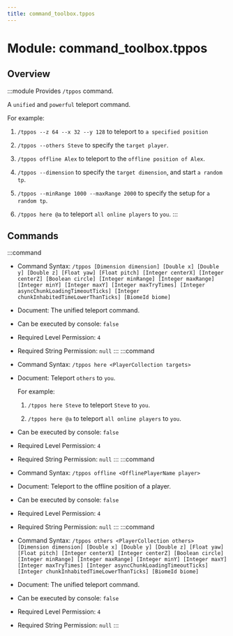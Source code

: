 ```yaml
---
title: command_toolbox.tppos
---
```



# Module: command_toolbox.tppos

## Overview
:::module
  Provides `/tppos` command.
  
  A `unified` and `powerful` teleport command.
  
  
  
  For example:
  
  1. `/tppos --z 64 --x 32 --y 128` to teleport to `a specified position`
  
  2. `/tppos --others Steve` to specify the `target player`.
  
  3. `/tppos offline Alex` to teleport to the `offline position of Alex`.
  
  4. `/tppos --dimension` to specify the `target dimension`, and start `a random tp`.
  
  5. `/tppos --minRange 1000 --maxRange 2000` to specify the setup for `a random tp`.
  
  6. `/tppos here @a` to teleport `all online players` to `you`.
:::
## Commands
:::command
- Command Syntax: `/tppos [Dimension dimension] [Double x] [Double y] [Double z] [Float yaw] [Float pitch] [Integer centerX] [Integer centerZ] [Boolean circle] [Integer minRange] [Integer maxRange] [Integer minY] [Integer maxY] [Integer maxTryTimes] [Integer asyncChunkLoadingTimeoutTicks] [Integer chunkInhabitedTimeLowerThanTicks] [BiomeId biome]`
- Document:   The unified teleport command.
- Can be executed by console: `false`
- Required Level Permission: `4`
- Required String Permission: `null`
:::
:::command
- Command Syntax: `/tppos here <PlayerCollection targets>`
- Document:   Teleport `others` to `you`.
  
  
  
  For example:
  
  1. `/tppos here Steve` to teleport `Steve` to `you`.
  
  2. `/tppos here @a` to teleport `all online players` to `you`.
- Can be executed by console: `false`
- Required Level Permission: `4`
- Required String Permission: `null`
:::
:::command
- Command Syntax: `/tppos offline <OfflinePlayerName player>`
- Document:   Teleport to the offline position of a player.
- Can be executed by console: `false`
- Required Level Permission: `4`
- Required String Permission: `null`
:::
:::command
- Command Syntax: `/tppos others <PlayerCollection others> [Dimension dimension] [Double x] [Double y] [Double z] [Float yaw] [Float pitch] [Integer centerX] [Integer centerZ] [Boolean circle] [Integer minRange] [Integer maxRange] [Integer minY] [Integer maxY] [Integer maxTryTimes] [Integer asyncChunkLoadingTimeoutTicks] [Integer chunkInhabitedTimeLowerThanTicks] [BiomeId biome]`
- Document:   The unified teleport command.
- Can be executed by console: `false`
- Required Level Permission: `4`
- Required String Permission: `null`
:::
